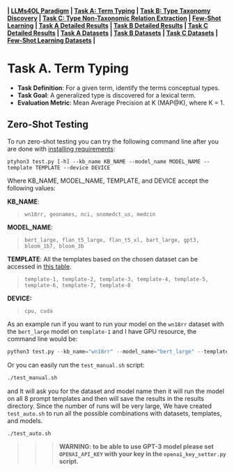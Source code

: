 
**| [LLMs4OL Paradigm](../README.md#llms4ol-paradigm) | [Task A: Term Typing](../TaskA/README.md) | [Task B: Type Taxonomy Discovery](../TaskB/README.md) | [Task C: Type Non-Taxonomic Relation Extraction](../TaskC/README.md) | [Few-Shot Learning](../FSL/README.md) | [Task A Detailed Results](../TaskA/results/readme.md) | [Task B Detailed Results](../TaskB/results/readme.md) | [Task C Detailed Results](../TaskC/results/readme.md) | [Task A Datasets](../datasets/TaskA/README.md) | [Task B Datasets](../datasets/TaskB/README.md) | [Task C Datasets](../datasets/TaskC/README.md) | [Few-Shot Learning Datasets](../datasets/FSL/README.md) |**

# Task A. Term Typing

- **Task Definition**: For a given term, identify the terms conceptual types.
- **Task Goal**: A generalized type is discovered for a lexical term.
- **Evaluation Metric**: Mean Average Precision at K (MAP@K), where K = 1.

## Zero-Shot Testing

To run zero-shot testing you can try the following command line after you are done with [installing requirements](../README.md#requirements):

```CMD
ptyhon3 test.py [-h] --kb_name KB_NAME --model_name MODEL_NAME --template TEMPLATE --device DEVICE
```

Where KB_NAME, MODEL_NAME, TEMPLATE, and DEVICE accept the following values:


**KB_NAME**:
> ```wn18rr, geonames, nci, snomedct_us, medcin```

**MODEL_NAME**: 
> ```bert_large, flan_t5_large, flan_t5_xl, bart_large, gpt3, bloom_1b7, bloom_3b```

**TEMPLATE**: All the templates based on the chosen dataset can be accessed in [this table](../README.md#experiments).
> ```template-1, template-2, template-3, template-4, template-5, template-6, template-7, template-8```

**DEVICE:** 
> ```cpu, cuda```

As an example run if you want to run your model on the `wn18rr` dataset with the `bert_large` model on `template-1` and I have GPU resource, the command line would be:

```python
python3 test.py --kb_name="wn18rr" --model_name="bert_large" --template="template-1" --device="cuda"
```

Or you can easily run the `test_manual.sh` script:

```bash
./test_manual.sh
```
and It will ask you for the dataset and model name then it will run the model on all 8 prompt templates and then will save the results in the results directory. Since the number of runs will be very large, We have created `test_auto.sh` to run all the possible combinations with datasets, templates, and models.
```bash
./test_auto.sh
```

>>> **WARNING: to be able to use GPT-3 model please set `OPENAI_API_KEY` with your key in the `openai_key_setter.py` script.**